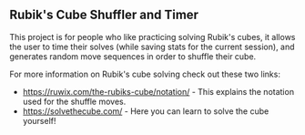 ## Rubik's Cube Shuffler and Timer
This project is for people who like practicing solving Rubik's cubes, it allows the user to time their solves (while saving stats for the current session), and generates random move sequences in order to shuffle their cube.

For more information on Rubik's cube solving check out these two links:
- https://ruwix.com/the-rubiks-cube/notation/ - This explains the notation used for the shuffle moves.
- https://solvethecube.com/ - Here you can learn to solve the cube yourself!
